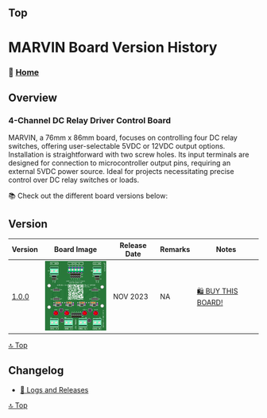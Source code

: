 ## Top
# MARVIN Board Version History



### 🏡 [Home](https://github.com/seryalda)

## Overview

### 4-Channel DC Relay Driver Control Board
MARVIN, a 76mm x 86mm board, focuses on controlling four DC relay switches, offering user-selectable 5VDC or 12VDC output options. Installation is straightforward with two screw holes. Its input terminals are designed for connection to microcontroller output pins, requiring an external 5VDC power source. Ideal for projects necessitating precise control over DC relay switches or loads.

📚 Check out the different board versions below:

## Version
<!--
- [🚀 Version 1.0.0](./1.0.0) : This is the initial board version that started it all!
-->

| Version | Board Image | Release Date  | Remarks   | Notes |
|--------------------|--------------------------------------------|-------------------------------------------------------------------------------------------------------|--------------------------------------------------------------------------------------------------------------------------------------------------|---------------|
| [1.0.0](./1.0.0) | <img src="1.0.0/images/3dv1.png" alt="PCB Back" width="150"> | NOV 2023 | NA | [🛍️ BUY THIS BOARD!](https://www.amazon.sa/dp/B0CN1LWCD8/) |


[🔝 Top](#top)


## Changelog
- [📃 Logs and Releases](./changelog.md)



[🔝 Top](#top)

